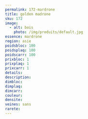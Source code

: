```yaml
---
permalink: 172-mardrone
title: golden madrone 
sku: 172
image: 
  - alt: bois
    photo: /img/produits/default.jpg
essence: mardrone
region: asie
poidsbloc: 100
poidsplaq: 100
poidscarr: 100
prixbloc: 1
prixplaq: 1
prixcarr: 1
details: 
description: 
dimbloc: 
dimplaq: 
dimcarr: 
couleur: 
densite: 
veines: sans
rarete: 
---
```

